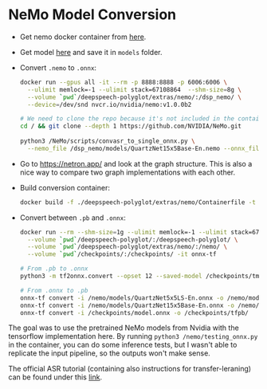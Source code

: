 # NeMo Model Conversion

* Get nemo docker container from [here](https://ngc.nvidia.com/catalog/containers/nvidia:nemo).
* Get model [here](https://ngc.nvidia.com/catalog/models/nvidia:nemospeechmodels/files) and save it in `models` folder.

* Convert `.nemo` to `.onnx`:
  ```bash
  docker run --gpus all -it --rm -p 8888:8888 -p 6006:6006 \
    --ulimit memlock=-1 --ulimit stack=67108864  --shm-size=8g \
    --volume `pwd`/deepspeech-polyglot/extras/nemo/:/dsp_nemo/ \
    --device=/dev/snd nvcr.io/nvidia/nemo:v1.0.0b2
  
  # We need to clone the repo because it's not included in the container
  cd / && git clone --depth 1 https://github.com/NVIDIA/NeMo.git
    
  python3 /NeMo/scripts/convasr_to_single_onnx.py \
    --nemo_file /dsp_nemo/models/QuartzNet15x5Base-En.nemo --onnx_file /dsp_nemo/models/QuartzNet15x5Base-En.onnx
  ```
  
* Go to https://netron.app/ and look at the graph structure.
  This is also a nice way to compare two graph implementations with each other.

* Build conversion container:
  ```bash
  docker build -f ./deepspeech-polyglot/extras/nemo/Containerfile -t onnx-tf ./deepspeech-polyglot/
  ```
  
* Convert between `.pb` and `.onnx`:
  ```bash
  docker run --rm --shm-size=1g --ulimit memlock=-1 --ulimit stack=67108864 --gpus all \
    --volume `pwd`/deepspeech-polyglot/:/deepspeech-polyglot/ \
    --volume `pwd`/deepspeech-polyglot/extras/nemo/:/nemo/ \
    --volume `pwd`/checkpoints/:/checkpoints/ -it onnx-tf
  
  # From .pb to .onnx
  python3 -m tf2onnx.convert --opset 12 --saved-model /checkpoints/tmp/ --output /checkpoints/model.onnx

  # From .onnx to .pb
  onnx-tf convert -i /nemo/models/QuartzNet5x5LS-En.onnx -o /nemo/models/tfpb/
  onnx-tf convert -i /nemo/models/QuartzNet15x5Base-En.onnx -o /nemo/models/tfpb/
  onnx-tf convert -i /checkpoints/model.onnx -o /checkpoints/tfpb/
  ```
  
The goal was to use the pretrained NeMo models from Nvidia with the tensorflow implementation here.
By running `python3 /nemo/testing_onnx.py` in the container, you can do some inference tests, 
but I wasn't able to replicate the input pipeline, so the outputs won't make sense.

The official ASR tutorial (containing also instructions for transfer-leraning) can be found under this
[link](https://colab.research.google.com/github/NVIDIA/NeMo/blob/master/tutorials/asr/01_ASR_with_NeMo.ipynb).

